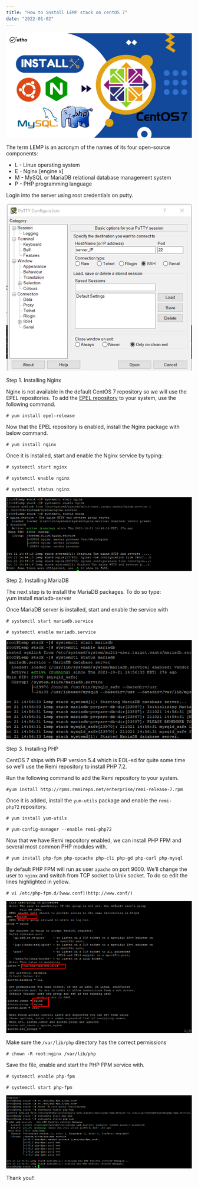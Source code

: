 ```yaml
---
title: "How to install LEMP stack on centOS 7"
date: "2022-01-02"
---
```


![](images/How-to-install-LEMP-stack-on-centOS-7_utho.jpg)

The term LEMP is an acronym of the names of its four open-source components:

- L - Linux operating system
- E - Nginx \[engine x\]
- M - MySQL or MariaDB relational database management system
- P - PHP programming language

Login into the server using root credentials on putty.

![](images/BB1-4.png)

Step 1. Installing Nginx

Nginx is not available in the default CentOS 7 repository so we will use the EPEL repositories. To add the [EPEL repository](https://linuxize.com/post/how-to-enable-epel-repository-on-centos/) to your system, use the following command.

```
# yum install epel-release 
```

Now that the EPEL repository is enabled, install the Nginx package with below command.

```
# yum install nginx 
```

Once it is installed, start and enable the Nginx service by typing:

```
# systemctl start nginx 
```

```
# systemctl enable nginx 
```

```
# systemctl status nginx 
```

![](images/Screenshot_9-10.png)

Step 2. Installing MariaDB

The next step is to install the MariaDB packages. To do so type:  
yum install mariadb-server

Once MariaDB server is installed, start and enable the service with

```
# systemctl start mariadb.service 
```

```
# systemctl enable mariadb.service 
```

![](images/Screenshot_11-6.png)

Step 3. Installing PHP

CentOS 7 ships with PHP version 5.4 which is EOL-ed for quite some time so we’ll use the Remi repository to install PHP 7.2. 

Run the following command to add the Remi repository to your system.

```
#yum install http://rpms.remirepo.net/enterprise/remi-release-7.rpm 
```

Once it is added, install the `yum-utils` package and enable the `remi-php72` repository.

```
# yum install yum-utils 
```

```
# yum-config-manager --enable remi-php72 
```

Now that we have Remi repository enabled, we can install PHP FPM and several most common PHP modules with.

```
# yum install php-fpm php-opcache php-cli php-gd php-curl php-mysql 
```

By default PHP FPM will run as user `apache` on port 9000. We’ll change the user to `nginx` and switch from TCP socket to Unix socket. To do so edit the lines highlighted in yellow.

```
# vi /etc/php-fpm.d/[www.conf](http://www.conf/) 
```

![](images/Screenshot_14-2.png)

Make sure the `/var/lib/php` directory has the correct permissions

```
# chown -R root:nginx /var/lib/php 
```

Save the file, enable and start the PHP FPM service with.

```
# systemctl enable php-fpm 
```

```
# systemctl start php-fpm 
```

![](images/Screenshot_6-11.png)

Thank you!!
